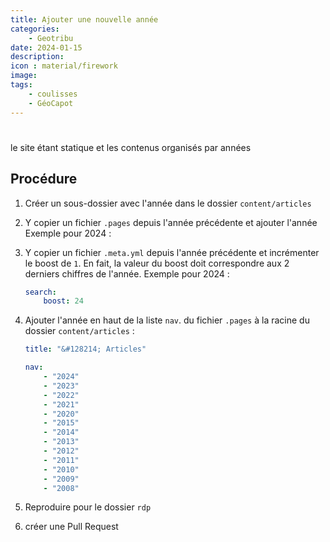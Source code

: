 ```yaml
---
title: Ajouter une nouvelle année
categories:
    - Geotribu
date: 2024-01-15
description:
icon : material/firework
image:
tags:
    - coulisses
    - GéoCapot
---
```


#

le site étant statique et les contenus organisés par années

## Procédure

1. Créer un sous-dossier avec l'année dans le dossier `content/articles`
1. Y copier un fichier `.pages` depuis l'année précédente et ajouter l'année  Exemple pour 2024 :
1. Y copier un fichier `.meta.yml` depuis l'année précédente et incrémenter le boost de `1`. En fait, la valeur du boost doit correspondre aux 2 derniers chiffres de l'année. Exemple pour 2024 :

    ```yml title="content/articles/2024/.meta.yml"
    search:
        boost: 24
    ```

1. Ajouter l'année en haut de la liste `nav`. du fichier `.pages` à la racine du dossier `content/articles` :

    ```yml title="content/articles/.pages"
    title: "&#128214; Articles"

    nav:
        - "2024"
        - "2023"
        - "2022"
        - "2021"
        - "2020"
        - "2015"
        - "2014"
        - "2013"
        - "2012"
        - "2011"
        - "2010"
        - "2009"
        - "2008"

    ```

1. Reproduire pour le dossier `rdp`
1. créer une Pull Request
